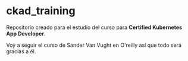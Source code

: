 # ckad_training
Repositorio creado para el estudio del curso para **Certified Kubernetes App Developer**.

Voy a seguir el curso de Sander Van Vught en O'reilly así que todo será gracias a él.